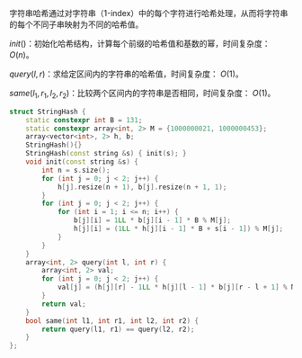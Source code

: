 字符串哈希通过对字符串（1-index）中的每个字符进行哈希处理，从而将字符串的每个不同子串映射为不同的哈希值。

$init()$：初始化哈希结构，计算每个前缀的哈希值和基数的幂，时间复杂度： $O(n)$。

$query(l,r)$：求给定区间内的字符串的哈希值，时间复杂度： $O(1)$。

$same(l_1,r_1,l_2,r_2)$：比较两个区间内的字符串是否相同，时间复杂度： $O(1)$。

```c++
struct StringHash {
    static constexpr int B = 131;
    static constexpr array<int, 2> M = {1000000021, 1000000453};
    array<vector<int>, 2> h, b;
    StringHash(){}
    StringHash(const string &s) { init(s); }
    void init(const string &s) {
        int n = s.size();
        for (int j = 0; j < 2; j++) {
            h[j].resize(n + 1), b[j].resize(n + 1, 1);
        }
        for (int j = 0; j < 2; j++) {
            for (int i = 1; i <= n; i++) {
                b[j][i] = 1LL * b[j][i - 1] * B % M[j];
                h[j][i] = (1LL * h[j][i - 1] * B + s[i - 1]) % M[j];
            }
        }
    }
    array<int, 2> query(int l, int r) {
        array<int, 2> val;
        for (int j = 0; j < 2; j++) {
            val[j] = (h[j][r] - 1LL * h[j][l - 1] * b[j][r - l + 1] % M[j] + M[j]) % M[j];
        }
        return val;
    }
    bool same(int l1, int r1, int l2, int r2) {
        return query(l1, r1) == query(l2, r2);
    }
};
```
